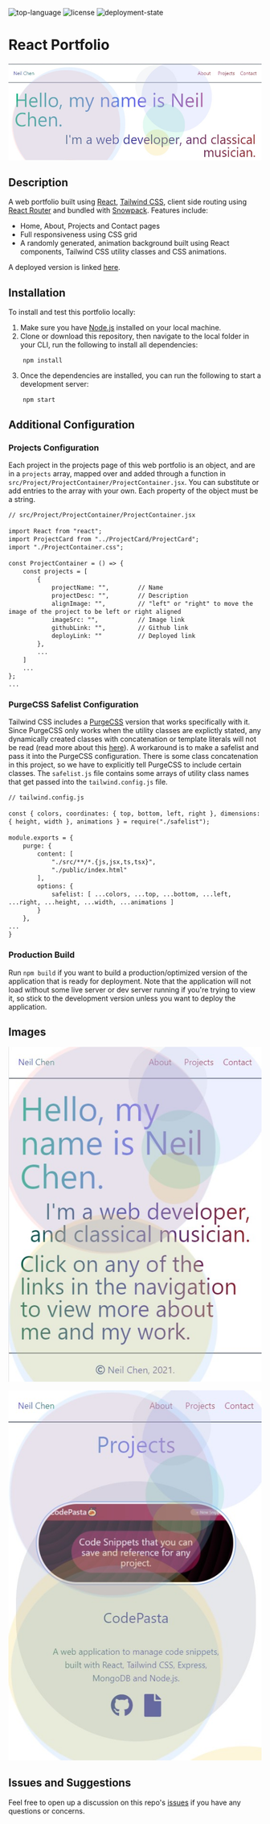 ![top-language](https://img.shields.io/github/languages/top/inknsharps/react_portfolio?style=flat-square) ![license](https://img.shields.io/github/license/inknsharps/react_portfolio?style=flat-square) ![deployment-state](https://img.shields.io/github/deployments/inknsharps/react_portfolio/github-pages?label=deployment%20state&style=flat-square)
# React Portfolio

![banner](./img/banner.jpg)

## Description

A web portfolio built using [React](https://reactjs.org/), [Tailwind CSS](https://tailwindcss.com/), client side routing using [React Router](https://reactrouter.com/) and bundled with [Snowpack](https://www.snowpack.dev/). Features include:

-   Home, About, Projects and Contact pages
-   Full responsiveness using CSS grid
-   A randomly generated, animation background built using React components, Tailwind CSS utility classes and CSS animations.

A deployed version is linked [here](https://inknsharps.github.io/react_portfolio/#/).

## Installation

To install and test this portfolio locally:

1. Make sure you have [Node.js](https://nodejs.dev/) installed on your local machine.
2. Clone or download this repository, then navigate to the local folder in your CLI, run the following to install all dependencies:

```
    npm install
```

3. Once the dependencies are installed, you can run the following to start a development server:

```
    npm start
```

## Additional Configuration

### Projects Configuration

Each project in the projects page of this web portfolio is an object, and are in a `projects` array, mapped over and added through a function in `src/Project/ProjectContainer/ProjectContainer.jsx`. You can substitute or add entries to the array with your own. Each property of the object must be a string.

```
// src/Project/ProjectContainer/ProjectContainer.jsx

import React from "react";
import ProjectCard from "../ProjectCard/ProjectCard";
import "./ProjectContainer.css";

const ProjectContainer = () => {
    const projects = [
        {
            projectName: "",        // Name
            projectDesc: "",        // Description
            alignImage: "",         // "left" or "right" to move the image of the project to be left or right aligned
            imageSrc: "",           // Image link
            githubLink: "",         // Github link
            deployLink: ""          // Deployed link
        },
        ...
    ]
    ...
};
...
```

### PurgeCSS Safelist Configuration

Tailwind CSS includes a [PurgeCSS](https://purgecss.com/) version that works specifically with it. Since PurgeCSS only works when the utility classes are explictly stated, any dynamically created classes with concatenation or template literals will not be read (read more about this [here](https://tailwindcss.com/docs/optimizing-for-production#writing-purgeable-html)). A workaround is to make a safelist and pass it into the PurgeCSS configuration. There is some class concatenation in this project, so we have to explicitly tell PurgeCSS to include certain classes. The `safelist.js` file contains some arrays of utility class names that get passed into the `tailwind.config.js` file.

```
// tailwind.config.js

const { colors, coordinates: { top, bottom, left, right }, dimensions: { height, width }, animations } = require("./safelist");

module.exports = {
    purge: {
        content: [
            "./src/**/*.{js,jsx,ts,tsx}",
            "./public/index.html"
        ],
        options: {
            safelist: [ ...colors, ...top, ...bottom, ...left, ...right, ...height, ...width, ...animations ]
        }
    },
...
}
```

### Production Build

Run `npm build` if you want to build a production/optimized version of the application that is ready for deployment. Note that the application will not load without some live server or dev server running if you're trying to view it, so stick to the development version unless you want to deploy the application.

## Images

![home](./img/home.jpg)

![projects](./img/projects.jpg)

## Issues and Suggestions

Feel free to open up a discussion on this repo's [issues](https://github.com/inknsharps/react_portfolio/issues) if you have any questions or concerns.